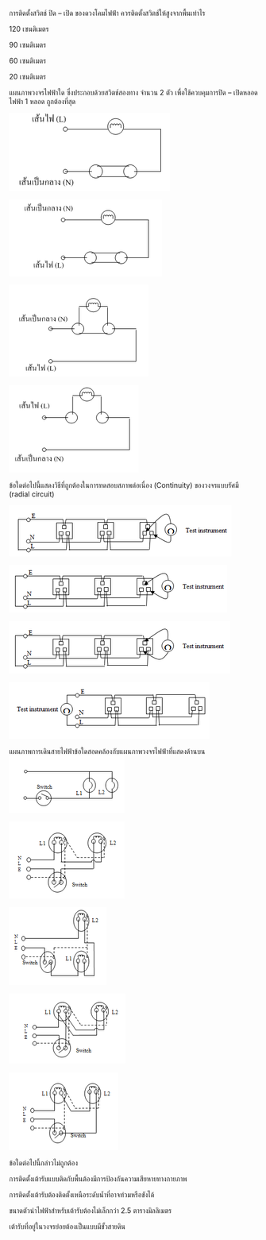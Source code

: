 <!--สมมติว่าเริ่มไฟล์เป็นบรรทัดแรก -->
<!--!#@ Code: TSS04415001L1-5 -->
<!--!#@ Title: วิธีการต่อเต้ารับไฟฟ้า วิธีการต่อสวิตช์ไฟฟ้า และ วิธีการต่อตัวนำป้องกัน (PE, Protective conductor) -->
<!--!#@ Subject: ช่างไฟฟ้าภายในอาคาร ระดับ 1 -->
<!--!#@ Desc: -->
<!--!#@ Q1 -->
การติดตั้งสวิตช์ ปิด – เปิด ของดวงโคมไฟฟ้า ควรติดตั้งสวิตช์ให้สูงจากพื้นเท่าไร 
<!--!#@ C* -->  
120 เซนติเมตร  
<!--!#@ C -->
90 เซนติเมตร  
<!--!#@ C -->
60 เซนติเมตร  
<!--!#@ C -->
20 เซนติเมตร  

<!--!#@ Q2 -->
แผนภาพวงจรไฟฟ้าใด ซึ่งประกอบด้วยสวิตช์สองทาง จำนวน 2 ตัว เพื่อใช้ควบคุมการปิด – เปิดหลอดไฟฟ้า 1 หลอด ถูกต้องที่สุด
<!--!#@ C -->  
![ภาพ 1](imgs/q002-1img1.png) 
<!--!#@ C* -->  
![ภาพ 2](imgs/q002-2img1.png) 
<!--!#@ C -->  
![ภาพ 3](imgs/q002-3img1.png) 
<!--!#@ C -->  
![ภาพ 4](imgs/q002-4img1.png) 

<!--!#@ Q3 -->
ข้อใดต่อไปนี้แสดงวิธีที่ถูกต้องในการทดสอบสภาพต่อเนื่อง (Continuity) ของวงจรแบบรัศมี (radial circuit)
<!--!#@ C -->  
![ภาพ 1](imgs/q003-1img1.png) 
<!--!#@ C* -->  
![ภาพ 2](imgs/q003-2img1.png) 
<!--!#@ C -->  
![ภาพ 3](imgs/q003-3img1.png) 
<!--!#@ C -->  
![ภาพ 4](imgs/q003-4img1.png) 

<!--!#@ Q4 -->
แผนภาพการเดินสายไฟฟ้าข้อใดสอดคล้องกับแผนภาพวงจรไฟฟ้าที่แสดงด้านบน  
![ภาพ 1](imgs/q004img1.png)
<!--!#@ C -->  
![ภาพ 2](imgs/q004-1img1.png)
<!--!#@ C -->  
![ภาพ 3](imgs/q004-2img1.png)
<!--!#@ C* -->  
![ภาพ 4](imgs/q004-3img1.png)
<!--!#@ C -->  
![ภาพ 5](imgs/q004-4img1.png) 

<!--!#@ Q5 -->
ข้อใดต่อไปนี้กล่าวไม่ถูกต้อง  
<!--!#@ C -->
การติดตั้งเต้ารับแบบติดกับพื้นต้องมีการป้องกันความเสียหายทางกายภาพ  
<!--!#@ C -->
การติดตั้งเต้ารับต้องติดตั้งเหนือระดับน้ำที่อาจท่วมหรือขังได้  
<!--!#@ C* -->
ขนาดตัวนำไฟฟ้าสำหรับเต้ารับต้องไม่เล็กกว่า 2.5 ตารางมิลลิเมตร  
<!--!#@ C -->
เต้ารับที่อยู่ในวงจรย่อยต้องเป็นแบบมีขั้วสายดิน
